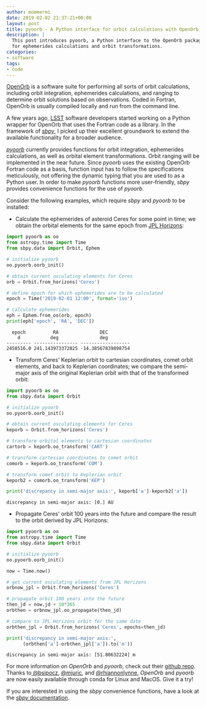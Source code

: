```yaml
---
author: mommermi
date: 2019-02-02 21:37:21+00:00
layout: post
title: pyoorb - A Python interface for orbit calculations with OpenOrb
description: |
  This post introduces pyoorb, a Python interface to the OpenOrb package
  for ephemerides calculations and orbit transformations.
categories:
- software
tags:
- code
---
```


[OpenOrb](https://github.com/oorb/oorb) is a software suite for performing all sorts of orbit calculations, including orbit integration, ephemerides calculations, and ranging to determine orbit solutions based on observations. Coded in Fortran, OpenOrb is usually compiled locally and run from the command line.

A few years ago, [LSST](https://www.lsst.org/) software developers started working on a Python wrapper for OpenOrb that uses the Fortran code as a library. In the framework of _[sbpy](http://sbpy.org)_, I picked up their excellent groundwork to extend the available functionality for a broader audience.

[_pyoorb_](https://github.com/oorb/oorb/tree/master/python) currently provides functions for orbit integration, ephemerides calculations, as well as orbital element transformations. Orbit ranging will be implemented in the near future. Since _pyoorb_ uses the existing OpenOrb Fortran code as a basis, function input has to follow the specifications meticulously, not offering the dynamic typing that you are used to as a Python user. In order to make _pyoorb_ functions more user-friendly, _sbpy_ provides convenience functions for the use of _pyoorb_.

Consider the following examples, which require _sbpy_ and _pyoorb_ to be installed:
	
  * Calculate the ephemerides of asteroid Ceres for some point in time; we obtain the orbital elements for the same epoch from [JPL Horizons](https://ssd.jpl.nasa.gov/horizons.cgi):


```python
import pyoorb as oo
from astropy.time import Time
from sbpy.data import Orbit, Ephem

# initialize pyoorb
oo.pyoorb.oorb_init()

# obtain current osculating elements for Ceres
orb = Orbit.from_horizons('Ceres')

# define epoch for which ephemerides are to be calculated
epoch = Time('2019-02-01 12:00', format='iso')

# calculate ephemerides
eph = Ephem.from_oo(orb, epoch)
print(eph['epoch', 'RA', 'DEC'])
```
    
      epoch          RA               DEC        
        d           deg               deg        
    --------- ---------------- ------------------
    2458516.0 241.143973372825 -14.38567839898754

	
  * Transform Ceres' Keplerian orbit to cartesian coordinates, comet orbit elements, and back to Keplerian coordinates; we compare the semi-major axis of the original Keplerian orbit with that of the transformed orbit:


```python
import pyoorb as oo
from sbpy.data import Orbit

# initialize pyoorb
oo.pyoorb.oorb_init()

# obtain current osculating elements for Ceres
keporb = Orbit.from_horizons('Ceres')

# transform orbital elements to cartesian coordinates
cartorb = keporb.oo_transform('CART')

# transform cartesian coordinates to comet orbit
comorb = keporb.oo_transform('COM')

# transform comet orbit to Keplerian orbit
keporb2 = comorb.oo_transform('KEP')

print('discrepancy in semi-major axis:', keporb['a']-keporb2['a'])
```
    
    discrepancy in semi-major axis: [0.] AU

	
  * Propagate Ceres' orbit 100 years into the future and compare the result to the orbit derived by JPL Horizons:


```python
import pyoorb as oo
from astropy.time import Time
from sbpy.data import Orbit

# initialize pyoorb
oo.pyoorb.oorb_init()

now = Time.now()

# get current osculating elements from JPL Horizons
orbnow_jpl = Orbit.from_horizons('Ceres')

# propagate orbit 100 years into the future
then_jd = now.jd + 10*365
orbthen = orbnow_jpl.oo_propagate(then_jd)

# compare to JPL Horizons orbit for the same date
orbthen_jpl = Orbit.from_horizons('Ceres', epochs=then_jd)

print('discrepancy in semi-major axis:',
      (orbthen['a']-orbthen_jpl['a']).to('m'))
```
    
    discrepancy in semi-major axis: [51.80632224] m


For more information on _OpenOrb_ and _pyoorb_, check out their [github repo](https://github.com/oorb/oorb). Thanks to[ @bsipocz](https://github.com/bsipocz/), [@mjuric](https://github.com/mjuric/), and [@rhiannonlynne](https://github.com/rhiannonlynne/), _OpenOrb_ and _pyoorb_ are now easily available through conda for Linux and MacOS. Give it a try!

If you are interested in using the _sbpy_ convenience functions, have a look at the [_sbpy_ documentation](https://sbpy.readthedocs.io/en/latest/).


